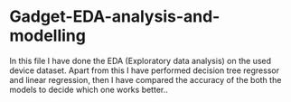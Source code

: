 # Gadget-EDA-analysis-and-modelling
In this file I have done the EDA (Exploratory data analysis) on the used device dataset. Apart from this I have performed decision tree regressor and linear regression, then I have compared the accuracy of the both the models to decide which one works better..

